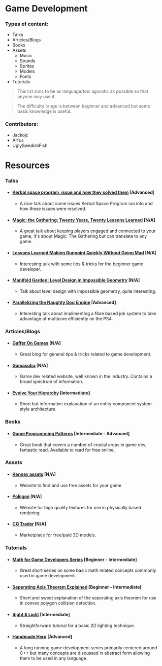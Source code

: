 # Game Development

### Types of content:
- Talks
- Articles/Blogs
- Books
- Assets
  - Music
  - Sounds
  - Sprites
  - Models
  - Fonts
- Tutorials

> This list aims to be as language/tool agnostic as possible so that anyone may use it.

> The difficulty range is between beginner and advanced but some basic knowledge is useful.

### Contributors:
- Jackojc
- Arfus
- UglySwedishFish

# Resources

### Talks

- #### [Kerbal space program, issue and how they solved them](https://www.youtube.com/watch?v=mXTxQko-JH0) [Advanced]
    - A nice talk about some issues Kerbal Space Program ran into and how those issues were resolved.

- #### [Magic: the Gathering: Twenty Years, Twenty Lessons Learned](https://www.youtube.com/watch?v=QHHg99hwQGY) [N/A]
    - A great talk about keeping players engaged and connected to your game, It's about Magic: The Gathering but can translate to any game.

- #### [Lessons Learned Making Gunpoint Quickly Without Going Mad](https://www.youtube.com/watch?v=aXTOUnzNo64) [N/A]
    - Interesting talk with some tips & tricks for the beginner game developer.
    
- #### [Manifold Garden: Level Design in Impossible Geometry](https://www.youtube.com/watch?v=ed2zmmcEryw) [N/A]
    - Talk about level design with impossible geometry, quite interesting.
    
- #### [Parallelizing the Naughty Dog Engine](http://www.gdcvault.com/play/1022186/Parallelizing-the-Naughty-Dog-Engine) [Advanced]
    - Interesting talk about implimenting a fibre based job system to take advantage of multicore efficiently on the PS4.
    
    

### Articles/Blogs

- #### [Gaffer On Games](https://gafferongames.com/) [N/A]
    - Great blog for general tips & tricks related to game development.

- #### [Gamasutra](http://www.gamasutra.com) [N/A]
    - Game dev related website, well known in the industry. Contains a broad spectrum of information.
    
- #### [Evolve Your Hierarchy](http://cowboyprogramming.com/2007/01/05/evolve-your-heirachy/) [Intermediate]
    - Short but informative explanation of an entity component system style architecture.



### Books

- #### [Game Programming Patterns](http://gameprogrammingpatterns.com/) [Intermediate - Advanced]
    - Great book that covers a number of crucial areas in game dev, fantastic read. Available to read for free online.



### Assets

- #### [Kenney assets](http://kenney.nl/) [N/A]
    - Website to find and use free assets for your game.

- #### [Poliigon](https://www.poliigon.com/) [N/A]
    - Website for high quality textures for use in physically based rendering
    
- #### [CG Trader](https://www.cgtrader.com/) [N/A]
    - Marketplace for free/paid 3D models.




### Tutorials

- #### [Math for Game Developers Series](https://www.youtube.com/watch?v=sKCF8A3XGxQ&list=PLW3Zl3wyJwWMduel9Luo0ex2JdKLVjYYp) [Beginner - Intermediate]
    - Great short series on some basic math related concepts commonly used in game development.
    
- #### [Seperating Axis Theorem Explained](https://www.youtube.com/watch?v=Ap5eBYKlGDo) [Beginner - Intermediate]
    - Short and sweet explanation of the seperating axis theorem for use in convex polygon collision detection.

- #### [Sight & Light](http://ncase.me/sight-and-light/) [Intermediate]
    - Straightforward tutorial for a basic 2D lighting technique.
    
- #### [Handmade Hero](https://www.youtube.com/user/handmadeheroarchive/featured) [Advanced]
    - A long running game development series primarily centered around C++ but many concepts are discussed in abstract form allowing them to be used in any language.

